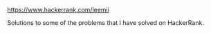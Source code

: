 https://www.hackerrank.com/leemii


Solutions to some of the problems that I have solved on HackerRank.
